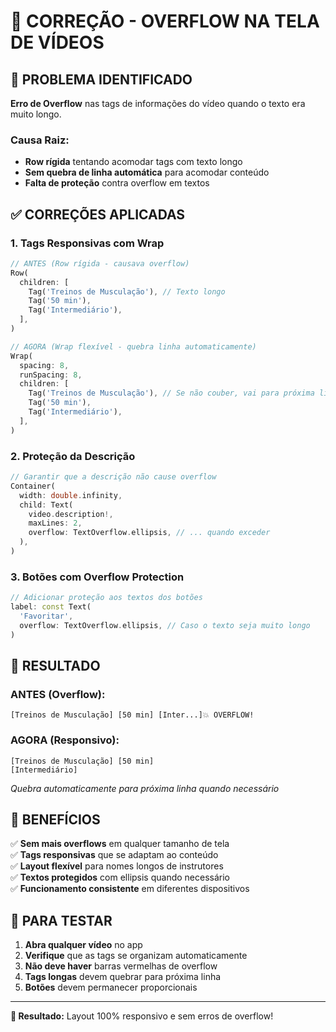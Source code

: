 # 🔧 CORREÇÃO - OVERFLOW NA TELA DE VÍDEOS

## 🚨 **PROBLEMA IDENTIFICADO**

**Erro de Overflow** nas tags de informações do vídeo quando o texto era muito longo.

### **Causa Raiz:**
- **Row rígida** tentando acomodar tags com texto longo
- **Sem quebra de linha automática** para acomodar conteúdo
- **Falta de proteção** contra overflow em textos

## ✅ **CORREÇÕES APLICADAS**

### **1. Tags Responsivas com Wrap**
```dart
// ANTES (Row rígida - causava overflow)
Row(
  children: [
    Tag('Treinos de Musculação'), // Texto longo
    Tag('50 min'),
    Tag('Intermediário'),
  ],
)

// AGORA (Wrap flexível - quebra linha automaticamente) 
Wrap(
  spacing: 8,
  runSpacing: 8,
  children: [
    Tag('Treinos de Musculação'), // Se não couber, vai para próxima linha
    Tag('50 min'),
    Tag('Intermediário'),
  ],
)
```

### **2. Proteção da Descrição**
```dart
// Garantir que a descrição não cause overflow
Container(
  width: double.infinity,
  child: Text(
    video.description!,
    maxLines: 2,
    overflow: TextOverflow.ellipsis, // ... quando exceder
  ),
)
```

### **3. Botões com Overflow Protection**
```dart
// Adicionar proteção aos textos dos botões
label: const Text(
  'Favoritar',
  overflow: TextOverflow.ellipsis, // Caso o texto seja muito longo
)
```

## 🎯 **RESULTADO**

### **ANTES (Overflow):**
```
[Treinos de Musculação] [50 min] [Inter...]💥 OVERFLOW!
```

### **AGORA (Responsivo):**
```
[Treinos de Musculação] [50 min]
[Intermediário]
```
*Quebra automaticamente para próxima linha quando necessário*

## 📱 **BENEFÍCIOS**

✅ **Sem mais overflows** em qualquer tamanho de tela  
✅ **Tags responsivas** que se adaptam ao conteúdo  
✅ **Layout flexível** para nomes longos de instrutores  
✅ **Textos protegidos** com ellipsis quando necessário  
✅ **Funcionamento consistente** em diferentes dispositivos  

## 🧪 **PARA TESTAR**

1. **Abra qualquer vídeo** no app
2. **Verifique** que as tags se organizam automaticamente
3. **Não deve haver** barras vermelhas de overflow
4. **Tags longas** devem quebrar para próxima linha
5. **Botões** devem permanecer proporcionais

---

**🎉 Resultado:** Layout 100% responsivo e sem erros de overflow! 